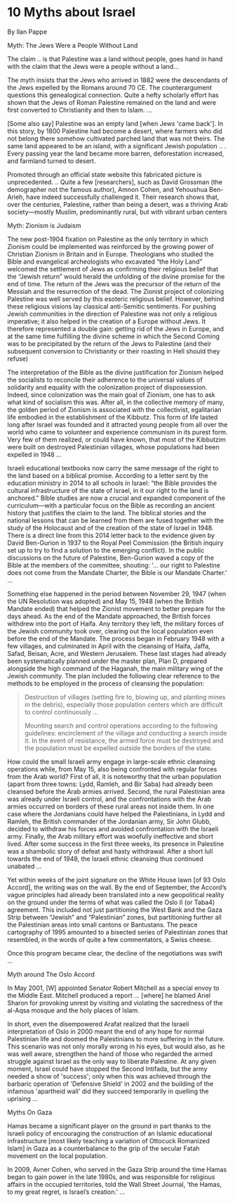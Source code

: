 # 10 Myths about Israel

By Ilan Pappe

<a name='madonna'/>

Myth: The Jews Were a People Without Land

The claim .. is that Palestine was a land without people, goes hand in
hand with the claim that the Jews were a people without a land...

The myth insists that the Jews who arrived in 1882 were the
descendants of the Jews expelled by the Romans around 70 CE. The
counterargument questions this genealogical connection. Quite a hefty
scholarly effort has shown that the Jews of Roman Palestine remained
on the land and were first converted to Christianity and then to
Islam. ...

[Some also say] Palestine was an empty land [when Jews 'came
back']. In this story, by 1800 Palestine had become a desert, where
farmers who did not belong there somehow cultivated parched land that
was not theirs. The same land appeared to be an island, with a
significant Jewish population .. . Every passing year the land became
more barren, deforestation increased, and farmland turned to desert.

Promoted through an official state website this fabricated picture is
unprecedented. ..  Quite a few [researchers], such as David Grossman
(the demographer not the famous author), Amnon Cohen, and Yehoushua
Ben-Arieh, have indeed successfully challenged it. Their research
shows that, over the centuries, Palestine, rather than being a desert,
was a thriving Arab society—mostly Muslim, predominantly rural, but
with vibrant urban centers

Myth: Zionism is Judaism

The new post-1904 fixation on Palestine as the only territory in which
Zionism could be implemented was reinforced by the growing power of
Christian Zionism in Britain and in Europe. Theologians who studied
the Bible and evangelical archeologists who excavated “the Holy Land”
welcomed the settlement of Jews as confirming their religious belief
that the “Jewish return” would herald the unfolding of the divine
promise for the end of time. The return of the Jews was the precursor
of the return of the Messiah and the resurrection of the dead. The
Zionist project of colonizing Palestine was well served by this
esoteric religious belief. However, behind these religious visions lay
classical anti-Semitic sentiments. For pushing Jewish communities in
the direction of Palestine was not only a religious imperative; it
also helped in the creation of a Europe without Jews. It therefore
represented a double gain: getting rid of the Jews in Europe, and at
the same time fulfilling the divine scheme in which the Second Coming
was to be precipitated by the return of the Jews to Palestine (and
their subsequent conversion to Christianity or their roasting in Hell
should they refuse)

The interpretation of the Bible as the divine justification for
Zionism helped the socialists to reconcile their adherence to the
universal values of solidarity and equality with the colonization
project of dispossession. Indeed, since colonization was the main goal
of Zionism, one has to ask what kind of socialism this was. After all,
in the collective memory of many, the golden period of Zionism is
associated with the collectivist, egalitarian life embodied in the
establishment of the Kibbutz. This form of life lasted long after
Israel was founded and it attracted young people from all over the
world who came to volunteer and experience communism in its purest
form. Very few of them realized, or could have known, that most of the
Kibbutzim were built on destroyed Palestinian villages, whose
populations had been expelled in 1948 ...

Israeli educational textbooks now carry the same message of the right
to the land based on a biblical promise. According to a letter sent by
the education ministry in 2014 to all schools in Israel: “the Bible
provides the cultural infrastructure of the state of Israel, in it our
right to the land is anchored.” Bible studies are now a crucial and
expanded component of the curriculum—with a particular focus on the
Bible as recording an ancient history that justifies the claim to the
land. The biblical stories and the national lessons that can be
learned from them are fused together with the study of the Holocaust
and of the creation of the state of Israel in 1948. There is a direct
line from this 2014 letter back to the evidence given by David
Ben-Gurion in 1937 to the Royal Peel Commission (the British inquiry
set up to try to find a solution to the emerging conflict). In the
public discussions on the future of Palestine, Ben-Gurion waved a copy
of the Bible at the members of the committee, shouting: '... our right
to Palestine does not come from the Mandate Charter, the Bible is our
Mandate Charter.' ...

Something else happened in the period between November 29, 1947 (when
the UN Resolution was adopted) and May 15, 1948 (when the British
Mandate ended) that helped the Zionist movement to better prepare for
the days ahead. As the end of the Mandate approached, the British
forces withdrew into the port of Haifa. Any territory they left, the
military forces of the Jewish community took over, clearing out the
local population even before the end of the Mandate. The process began
in February 1948 with a few villages, and culminated in April with the
cleansing of Haifa, Jaffa, Safad, Beisan, Acre, and Western
Jerusalem. These last stages had already been systematically planned
under the master plan, Plan D, prepared alongside the high command of
the Haganah, the main military wing of the Jewish community. The plan
included the following clear reference to the methods to be employed
in the process of cleansing the population:

>Destruction of villages (setting fire to, blowing up, and planting
 mines in the debris), especially those population centers which are
 difficult to control continuously …
>
>Mounting search and control operations according to the following
 guidelines: encirclement of the village and conducting a search
 inside it. In the event of resistance, the armed force must be
 destroyed and the population must be expelled outside the borders of
 the state.

How could the small Israeli army engage in large-scale ethnic
cleansing operations while, from May 15, also being confronted with
regular forces from the Arab world? First of all, it is noteworthy
that the urban population (apart from three towns: Lydd, Ramleh, and
Bir Saba) had already been cleansed before the Arab armies
arrived. Second, the rural Palestinian area was already under Israeli
control, and the confrontations with the Arab armies occurred on
borders of these rural areas not inside them. In one case where the
Jordanians could have helped the Palestinians, in Lydd and Ramleh, the
British commander of the Jordanian army, Sir John Glubb, decided to
withdraw his forces and avoided confrontation with the Israeli army.
Finally, the Arab military effort was woefully ineffective and short
lived. After some success in the first three weeks, its presence in
Palestine was a shambolic story of defeat and hasty withdrawal. After
a short lull towards the end of 1948, the Israeli ethnic cleansing
thus continued unabated ...

Yet within weeks of the joint signature on the White House lawn [of
93 Oslo Accord], the writing was on the wall. By the end of September,
the Accord’s vague principles had already been translated into a new
geopolitical reality on the ground under the terms of what was called
the Oslo II (or Taba4) agreement. This included not just partitioning
the West Bank and the Gaza Strip between “Jewish” and “Palestinian”
zones, but partitioning further all the Palestinian areas into small
cantons or Bantustans. The peace cartography of 1995 amounted to a
bisected series of Palestinian zones that resembled, in the words of
quite a few commentators, a Swiss cheese.

Once this program became clear, the decline of the negotiations was
swift ...

Myth around The Oslo Accord 

In May 2001, [W] appointed Senator Robert Mitchell as a special envoy
to the Middle East. Mitchell produced a report ... [where] he blamed
Ariel Sharon for provoking unrest by visiting and violating the
sacredness of the al-Aqsa mosque and the holy places of Islam.

In short, even the disempowered Arafat realized that the Israeli
interpretation of Oslo in 2000 meant the end of any hope for normal
Palestinian life and doomed the Palestinians to more suffering in the
future. This scenario was not only morally wrong in his eyes, but
would also, as he was well aware, strengthen the hand of those who
regarded the armed struggle against Israel as the only way to liberate
Palestine. At any given moment, Israel could have stopped the Second
Intifada, but the army needed a show of 'success'; only when this was
achieved through the barbaric operation of 'Defensive Shield' in 2002
and the building of the infamous 'apartheid wall' did they succeed
temporarily in quelling the uprising ...

Myths On Gaza

<a name="hamas"/>

Hamas became a significant player on the ground in part thanks to the
Israeli policy of encouraging the construction of an Islamic
educational infrastructure [most likely teaching a variation of
Ottocuck Romanized Islam] in Gaza as a counterbalance to the grip of
the secular Fatah movement on the local population.

In 2009, Avner Cohen, who served in the Gaza Strip around the time
Hamas began to gain power in the late 1980s, and was responsible for
religious affairs in the occupied territories, told the Wall Street
Journal, 'the Hamas, to my great regret, is Israel’s creation.' ...


